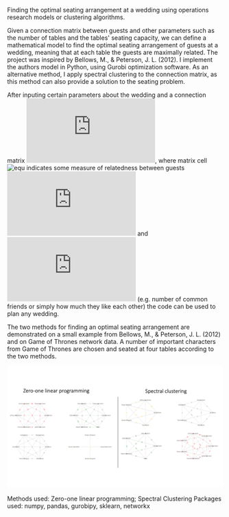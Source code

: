 Finding the optimal seating arrangement at a wedding using operations research models or clustering algorithms.

Given a connection matrix between guests and other parameters such as the number of tables and the tables' seating capacity, we can define a mathematical model to find the optimal seating arrangement of guests at a wedding, meaning that at each table the guests are maximally related. The project was inspired by Bellows, M., & Peterson, J. L. (2012). I implement the authors model in Python, using Gurobi optimization software. As an alternative method, I apply spectral clustering to the connection matrix, as this method can also provide a solution to the seating problem.

After inputing certain parameters about the wedding and a connection matrix ![equ](https://latex.codecogs.com/gif.latex?C), where matrix cell 
![equ](https://latex.codecogs.com/gif.latex?C_{j,k})
indicates some measure of relatedness between guests ![equ](https://latex.codecogs.com/gif.latex?j)
and ![equ](https://latex.codecogs.com/gif.latex?k)
(e.g. number of common friends or simply how much they like each other) the code can be used to plan any wedding. 

The two methods for finding an optimal seating arrangement are demonstrated on a small example from Bellows, M., & Peterson, J. L. (2012) and on Game of Thrones network data. A number of important characters from Game of Thrones are chosen and seated at four tables according to the two methods.


![Result on Game of Thrones data](https://github.com/MateVaradi/DataScienceProjects/blob/master/OptimalSeating/got_example_sidebyside.png)


Methods used: Zero-one linear programming; Spectral Clustering
Packages used: numpy, pandas, gurobipy, sklearn, networkx

